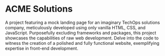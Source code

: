 # ACME Solutions

A project featuring a mock landing page for an imaginary TechOps solutions company, meticulously developed using only vanilla HTML, CSS, and JavaScript. Purposefully excluding frameworks and packages, this project showcases the capabilities of raw web development. Delve into the code to witness the creation of a polished and fully functional website, exemplifying expertise in front-end development.
